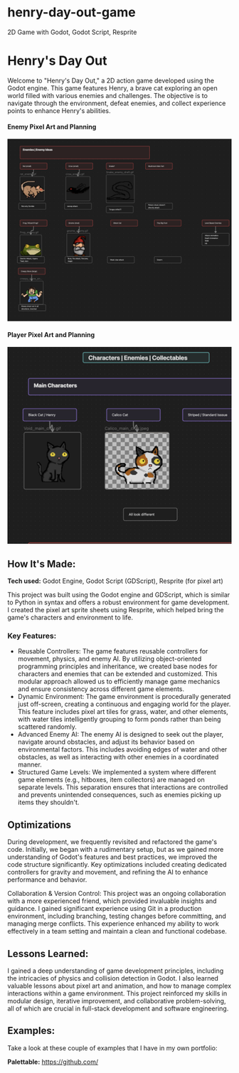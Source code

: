 # henry-day-out-game
2D Game with Godot, Godot Script, Resprite

# Henry's Day Out
Welcome to "Henry's Day Out," a 2D action game developed using the Godot engine. This game features Henry, a brave cat exploring an open world filled with various enemies and challenges. The objective is to navigate through the environment, defeat enemies, and collect experience points to enhance Henry's abilities.


#### Enemy Pixel Art and Planning
![Game Enemy Art](https://github.com/StewedDownSteve/henry-day-out-game/blob/main/henry-game-art1.png)
#### Player Pixel Art and Planning
![Game Character Art](https://github.com/StewedDownSteve/henry-day-out-game/blob/main/henry-game-art2.png)

## How It's Made:

**Tech used:** Godot Engine, Godot Script (GDScript), Resprite (for pixel art)

This project was built using the Godot engine and GDScript, which is similar to Python in syntax and offers a robust environment for game development. I created the pixel art sprite sheets using Resprite, which helped bring the game's characters and environment to life.

### Key Features:
- Reusable Controllers: The game features reusable controllers for movement, physics, and enemy AI. By utilizing object-oriented programming principles and inheritance, we created base nodes for characters and enemies that can be extended and customized. This modular approach allowed us to efficiently manage game mechanics and ensure consistency across different     game elements.
- Dynamic Environment: The game environment is procedurally generated just off-screen, creating a continuous and engaging world for the player. This feature includes pixel art tiles for grass, water, and other elements, with water tiles intelligently grouping to form ponds rather than being scattered randomly.
- Advanced Enemy AI: The enemy AI is designed to seek out the player, navigate around obstacles, and adjust its behavior based on environmental factors. This includes avoiding edges of water and other obstacles, as well as interacting with other enemies in a coordinated manner.
- Structured Game Levels: We implemented a system where different game elements (e.g., hitboxes, item collectors) are managed on separate levels. This separation ensures that interactions are controlled and prevents unintended consequences, such as enemies picking up items they shouldn't.


## Optimizations
During development, we frequently revisited and refactored the game's code. Initially, we began with a rudimentary setup, but as we gained more understanding of Godot's features and best practices, we improved the code structure significantly. Key optimizations included creating dedicated controllers for gravity and movement, and refining the AI to enhance performance and behavior.

Collaboration & Version Control: This project was an ongoing collaboration with a more experienced friend, which provided invaluable insights and guidance. I gained significant experience using Git in a production environment, including branching, testing changes before committing, and managing merge conflicts. This experience enhanced my ability to work effectively in a team setting and maintain a clean and functional codebase.


## Lessons Learned:

I gained a deep understanding of game development principles, including the intricacies of physics and collision detection in Godot. I also learned valuable lessons about pixel art and animation, and how to manage complex interactions within a game environment. This project reinforced my skills in modular design, iterative improvement, and collaborative problem-solving, all of which are crucial in full-stack development and software engineering.

## Examples:
Take a look at these couple of examples that I have in my own portfolio:

**Palettable:** https://github.com/
